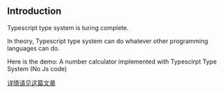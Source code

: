 ## Introduction

Typescript type system is turing complete.

In theory, Typescript type system can do whatever other programming languages can do.

Here is the demo: A number calculator implemented with Typescirpt Type System (No Js code)

[详情请见这篇文章](href=https://juejin.im/post/6854573220738105357)